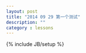 ```yaml
---
layout: post
title: "2014 09 29 第一个测试"
description: ""
category : lessons
---
```

{% include JB/setup %}

